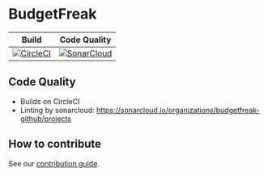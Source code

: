 # BudgetFreak

| Build | Code Quality |
|---|---|
| [![CircleCI](https://circleci.com/gh/BudgetFreak/BudgetFreak.svg?style=svg)](https://circleci.com/gh/BudgetFreak/BudgetFreak)| [![SonarCloud](https://sonarcloud.io/api/project_badges/measure?project=de.budgetfreak%3Abudgetfreak&metric=alert_status)](https://sonarcloud.io/dashboard?id=de.budgetfreak%3Abudgetfreak) |
 
## Code Quality

* Builds on CircleCI
* Linting by sonarcloud: https://sonarcloud.io/organizations/budgetfreak-github/projects

## How to contribute

See our [contribution guide](https://github.com/BudgetFreak/BudgetFreak/blob/master/.github/CONTRIBUTING.md).